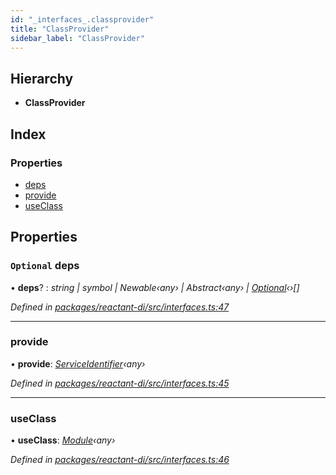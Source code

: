 ```yaml
---
id: "_interfaces_.classprovider"
title: "ClassProvider"
sidebar_label: "ClassProvider"
---
```


## Hierarchy

* **ClassProvider**

## Index

### Properties

* [deps](_interfaces_.classprovider.md#optional-deps)
* [provide](_interfaces_.classprovider.md#provide)
* [useClass](_interfaces_.classprovider.md#useclass)

## Properties

### `Optional` deps

• **deps**? : *string | symbol | Newable‹any› | Abstract‹any› | [Optional](../classes/_optional_.optional.md)‹›[]*

*Defined in [packages/reactant-di/src/interfaces.ts:47](https://github.com/unadlib/reactant/blob/3ec6ab3/packages/reactant-di/src/interfaces.ts#L47)*

___

###  provide

• **provide**: *[ServiceIdentifier](../modules/_interfaces_.md#serviceidentifier)‹any›*

*Defined in [packages/reactant-di/src/interfaces.ts:45](https://github.com/unadlib/reactant/blob/3ec6ab3/packages/reactant-di/src/interfaces.ts#L45)*

___

###  useClass

• **useClass**: *[Module](_interfaces_.module.md)‹any›*

*Defined in [packages/reactant-di/src/interfaces.ts:46](https://github.com/unadlib/reactant/blob/3ec6ab3/packages/reactant-di/src/interfaces.ts#L46)*

